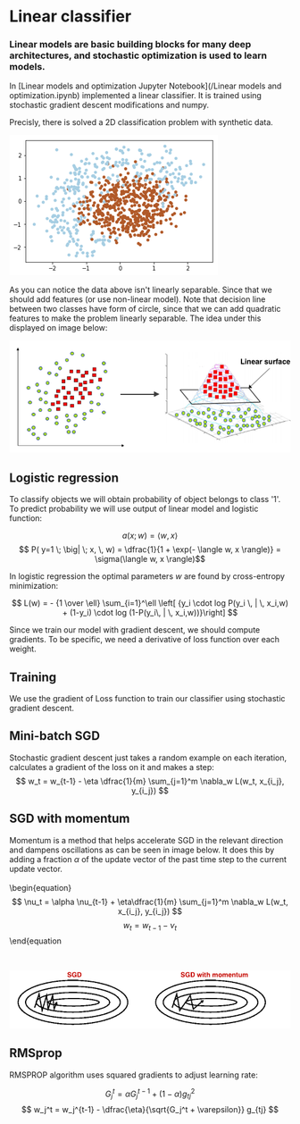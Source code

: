 # Linear classifier

### Linear models are basic building blocks for many deep architectures, and stochastic optimization is used to learn models.

In [Linear models and optimization Jupyter Notebook](/Linear models and optimization.ipynb) implemented a linear classifier. It is trained using stochastic gradient descent modifications and numpy.

Precisly, there is solved a 2D classification problem with synthetic data.

![Alt](syntheticData.png "Data")

As you can notice the data above isn't linearly separable. Since that we should add features (or use non-linear model). Note that decision line between two classes have form of circle, since that we can add quadratic features to make the problem linearly separable. The idea under this displayed on image below:

![Alt](dataSeparation.png "Non-Separability")

## Logistic regression

To classify objects we will obtain probability of object belongs to class '1'. To predict probability we will use output of linear model and logistic function:

$$ a(x; w) = \langle w, x \rangle $$
$$ P( y=1 \; \big| \; x, \, w) = \dfrac{1}{1 + \exp(- \langle w, x \rangle)} = \sigma(\langle w, x \rangle)$$

In logistic regression the optimal parameters $w$ are found by cross-entropy minimization:

$$ L(w) =  - {1 \over \ell} \sum_{i=1}^\ell \left[ {y_i \cdot log P(y_i \, | \, x_i,w) + (1-y_i) \cdot log (1-P(y_i\, | \, x_i,w))}\right] $$

Since we train our model with gradient descent, we should compute gradients.
To be specific, we need a derivative of loss function over each weight.

## Training
We use the gradient of Loss function to train our classifier using stochastic gradient descent.

## Mini-batch SGD

Stochastic gradient descent just takes a random example on each iteration, calculates a gradient of the loss on it and makes a step:
$$ w_t = w_{t-1} - \eta \dfrac{1}{m} \sum_{j=1}^m \nabla_w L(w_t, x_{i_j}, y_{i_j}) $$

## SGD with momentum

Momentum is a method that helps accelerate SGD in the relevant direction and dampens oscillations as can be seen in image below. It does this by adding a fraction $\alpha$ of the update vector of the past time step to the current update vector.
<br>
<br>
\begin{equation}
$$ \nu_t = \alpha \nu_{t-1} + \eta\dfrac{1}{m} \sum_{j=1}^m \nabla_w L(w_t, x_{i_j}, y_{i_j}) $$
$$ w_t = w_{t-1} - \nu_t$$
\end{equation



<br>

![](sgd.png)

## RMSprop

RMSPROP algorithm uses squared gradients to adjust learning rate:

$$ G_j^t = \alpha G_j^{t-1} + (1 - \alpha) g_{tj}^2 $$
$$ w_j^t = w_j^{t-1} - \dfrac{\eta}{\sqrt{G_j^t + \varepsilon}} g_{tj} $$

